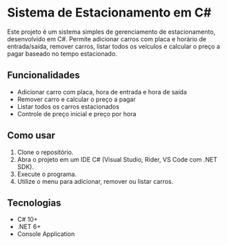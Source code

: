 # Sistema de Estacionamento em C#

Este projeto é um sistema simples de gerenciamento de estacionamento, desenvolvido em C#. Permite adicionar carros com placa e horário de entrada/saída, remover carros, listar todos os veículos e calcular o preço a pagar baseado no tempo estacionado.

## Funcionalidades

- Adicionar carro com placa, hora de entrada e hora de saída
- Remover carro e calcular o preço a pagar
- Listar todos os carros estacionados
- Controle de preço inicial e preço por hora

## Como usar

1. Clone o repositório.
2. Abra o projeto em um IDE C# (Visual Studio, Rider, VS Code com .NET SDK).
3. Execute o programa.
4. Utilize o menu para adicionar, remover ou listar carros.

## Tecnologias

- C# 10+
- .NET 6+
- Console Application
